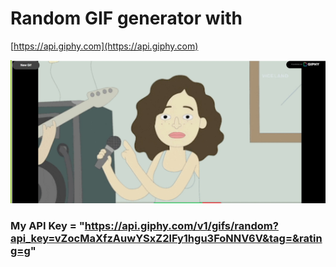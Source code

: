 # Random GIF generator with

[https://api.giphy.com](https://api.giphy.com)

![Result](./natija.jpg)

### My API Key = "https://api.giphy.com/v1/gifs/random?api_key=vZocMaXfzAuwYSxZ2lFy1hgu3FoNNV6V&tag=&rating=g"
